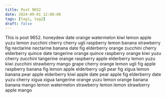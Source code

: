 ```yaml
---
title: Post 9652
date: 2024-09-01 12:00:00
tags: [tag1, tag2]
draft: false
---
```

This is post 9652.
honeydew
date
orange
watermelon
kiwi
lemon
apple
yuzu
lemon
zucchini
cherry
cherry
ugli
raspberry
lemon
banana
strawberry
fig
nectarine
nectarine
banana
date
fig
elderberry
orange
zucchini
cherry
elderberry
quince
date
tangerine
orange
quince
raspberry
orange
kiwi
yuzu
cherry
zucchini
tangerine
orange
raspberry
apple
elderberry
lemon
yuzu
kiwi
zucchini
strawberry
mango
grape
cherry
orange
lemon
ugli
fig
apple
raspberry
banana
fig
lemon
apple
elderberry
ugli
pear
fig
xigua
lemon
banana
pear
apple
elderberry
kiwi
apple
date
pear
apple
fig
elderberry
date
yuzu
cherry
xigua
xigua
tangerine
orange
yuzu
lemon
orange
banana
banana
mango
lemon
watermelon
strawberry
lemon
lemon
strawberry
apple
mango
